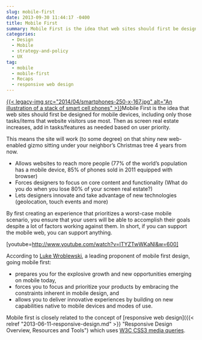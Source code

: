 ```yaml
---
slug: mobile-first
date: 2013-09-30 11:44:17 -0400
title: Mobile First
summary: Mobile First is the idea that web sites should first be designed for mobile devices, including only those tasks/items that website visitors use most. Then as screen real estate increases, add in tasks/features as needed based on user priority. This means the site
categories:
  - Design
  - Mobile
  - strategy-and-policy
  - UX
tag:
  - mobile
  - mobile-first
  - Recaps
  - responsive web design
---
```


[{{< legacy-img src="2014/04/smartphones-250-x-167.jpg" alt="An illustration of a stack of smart cell phones" >}}](https://s3.amazonaws.com/digitalgov/legacy-img/2014/01/smartphones.jpg)Mobile First is the idea that web sites should first be designed for mobile devices, including only those tasks/items that website visitors use most. Then as screen real estate increases, add in tasks/features as needed based on user priority.

This means the site will work (to some degree) on that shiny new web-enabled gizmo sitting under your neighbor’s Christmas tree 4 years from now.

  * Allows websites to reach more people (77% of the world’s population has a mobile device, 85% of phones sold in 2011 equipped with browser)
  * Forces designers to focus on core content and functionality (What do you do when you lose 80% of your screen real estate?)
  * Lets designers innovate and take advantage of new technologies (geolocation, touch events and more)

By first creating an experience that prioritizes a worst-case mobile scenario, you ensure that your users will be able to accomplish their goals despite a lot of factors working against them. In short, if you can support the mobile web, you can support anything.

[youtube=http://www.youtube.com/watch?v=lTYZTwWKaNI&w=600]
  
According to <a href="http://www.lukew.com/resources/mobile_first.asp" rel="nofollow">Luke Wroblewski</a>, a leading proponent of mobile first design, going mobile first:

  * prepares you for the explosive growth and new opportunities emerging on mobile today,
  * forces you to focus and prioritize your products by embracing the constraints inherent in mobile design, and
  * allows you to deliver innovative experiences by building on new capabilities native to mobile devices and modes of use.

Mobile first is closely related to the concept of [responsive web design]({{< relref "2013-06-11-responsive-design.md" >}} "Responsive Design Overview, Resources and Tools") which uses <a href="http://en.wikipedia.org/wiki/Cascading_Style_Sheets#CSS3" rel="nofollow">W3C CSS3 media queries</a>.

 